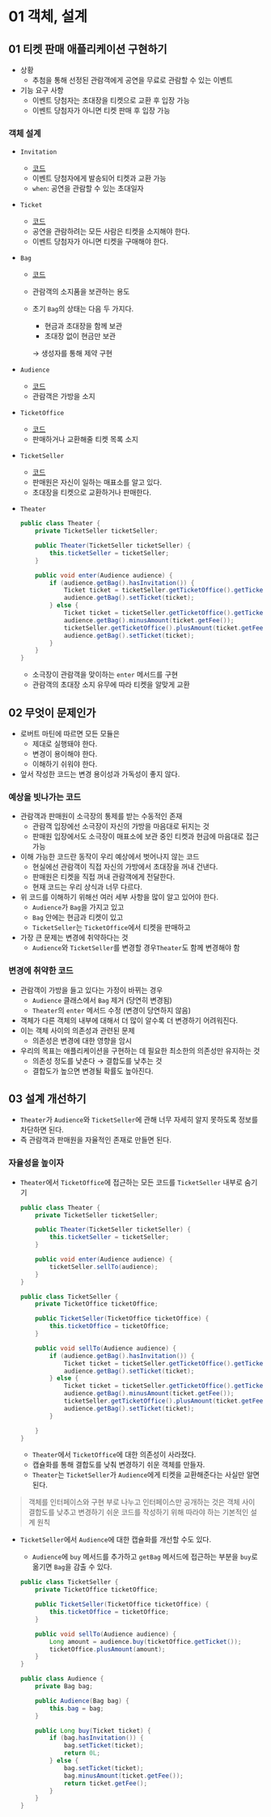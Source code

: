 # 01 객체, 설계 

## 01 티켓 판매 애플리케이션 구현하기

- 상황
    - 추첨을 통해 선정된 관람객에게 공연을 무료로 관람할 수 있는 이벤트
- 기능 요구 사항
    - 이벤트 당첨자는 초대장을 티켓으로 교환 후 입장 가능
    - 이벤트 당첨자가 아니면 티켓 판매 후 입장 가능

### 객체 설계

- `Invitation`
    - [코드](https://github.com/eternity-oop/object/blob/master/chapter01/src/main/java/org/eternity/theater/step01/Invitation.java)
    - 이벤트 당첨자에게 발송되어 티켓과 교환 가능
    - `when`: 공연을 관람할 수 있는 초대일자
- `Ticket`
    - [코드](https://github.com/eternity-oop/object/blob/master/chapter01/src/main/java/org/eternity/theater/step01/Ticket.java)
    - 공연을 관람하려는 모든 사람은 티켓을 소지해야 한다.
    - 이벤트 당첨자가 아니면 티켓을 구매해야 한다.
- `Bag`
    - [코드](https://github.com/eternity-oop/object/blob/master/chapter01/src/main/java/org/eternity/theater/step01/Bag.java)
    - 관람객의 소지품을 보관하는 용도
    - 초기 `Bag`의 상태는 다음 두 가지다.
        - 현금과 초대장을 함께 보관
        - 초대장 없이 현금만 보관

      → 생성자를 통해 제약 구현

- `Audience`
    - [코드](https://github.com/eternity-oop/object/blob/master/chapter01/src/main/java/org/eternity/theater/step01/Audience.java)
    - 관람객은 가방을 소지
- `TicketOffice`
    - [코드](https://github.com/eternity-oop/object/blob/master/chapter01/src/main/java/org/eternity/theater/step01/TicketOffice.java)
    - 판매하거나 교환해줄 티켓 목록 소지
- `TicketSeller`
    - [코드](https://github.com/eternity-oop/object/blob/master/chapter01/src/main/java/org/eternity/theater/step01/TicketSeller.java)
    - 판매원은 자신이 일하는 매표소를 알고 있다.
    - 초대장을 티켓으로 교환하거나 판매한다.
- `Theater`

    ```java
    public class Theater {
        private TicketSeller ticketSeller;
    
        public Theater(TicketSeller ticketSeller) {
            this.ticketSeller = ticketSeller;
        }
    
        public void enter(Audience audience) {
            if (audience.getBag().hasInvitation()) {
                Ticket ticket = ticketSeller.getTicketOffice().getTicket();
                audience.getBag().setTicket(ticket);
            } else {
                Ticket ticket = ticketSeller.getTicketOffice().getTicket();
                audience.getBag().minusAmount(ticket.getFee());
                ticketSeller.getTicketOffice().plusAmount(ticket.getFee());
                audience.getBag().setTicket(ticket);
            }
        }
    }
    ```

    - 소극장이 관람객을 맞이하는 `enter` 메서드를 구현
    - 관람객의 초대장 소지 유무에 따라 티켓을 알맞게 교환

## 02 무엇이 문제인가

- 로버트 마틴에 따르면 모든 모듈은
    - 제대로 실행돼야 한다.
    - 변경이 용이해야 한다.
    - 이해하기 쉬워야 한다.
- 앞서 작성한 코드는 변경 용이성과 가독성이 좋지 않다.

### 예상을 빗나가는 코드

- 관람객과 판매원이 소극장의 통제를 받는 수동적인 존재
    - 관람객 입장에선 소극장이 자신의 가방을 마음대로 뒤지는 것
    - 판매원 입장에서도 소극장이 매표소에 보관 중인 티켓과 현금에 마음대로 접근 가능
- 이해 가능한 코드란 동작이 우리 예상에서 벗어나지 않는 코드
    - 현실에선 관람객이 직접 자신의 가방에서 초대장을 꺼내 건낸다.
    - 판매원은 티켓을 직접 꺼내 관람객에게 전달한다.
    - 현재 코드는 우리 상식과 너무 다르다.
- 위 코드를 이해하기 위해선 여러 세부 사항을 많이 알고 있어야 한다.
    - `Audience`가 `Bag`을 가지고 있고
    - `Bag` 안에는 현금과 티켓이 있고
    - `TicketSeller`는 `TicketOffice`에서 티켓을 판매하고
- 가장 큰 문제는 변경에 취약하다는 것
    - `Audience`와 `TicketSeller`를 변경할 경우`Theater`도 함께 변경해야 함

### 변경에 취약한 코드

- 관람객이 가방을 들고 있다는 가정이 바뀌는 경우
    - `Audience` 클래스에서 `Bag` 제거 (당연히 변경됨)
    - `Theater`의 `enter` 메서드 수정 (변경이 당연하지 않음)
- 객체가 다른 객체의 내부에 대해서 더 많이 알수록 더 변경하기 어려워진다.
- 이는 객체 사이의 의존성과 관련된 문제
    - 의존성은 변경에 대한 영향을 암시
- 우리의 목표는 애플리케이션을 구현하는 데 필요한 최소한의 의존성만 유지하는 것
    - 의존성 정도를 낮춘다 → 결합도를 낮추는 것
    - 결합도가 높으면 변경될 확률도 높아진다.

## 03 설계 개선하기

- `Theater`가 `Audience`와 `TicketSeller`에 관해 너무 자세히 알지 못하도록 정보를 차단하면 된다.
- 즉 관람객과 판매원을 자율적인 존재로 만들면 된다.

### 자율성을 높이자

- `Theater`에서 `TicketOffice`에 접근하는 모든 코드를 `TicketSeller` 내부로 숨기기

    ```java
    public class Theater {
        private TicketSeller ticketSeller;
    
        public Theater(TicketSeller ticketSeller) {
            this.ticketSeller = ticketSeller;
        }
    
        public void enter(Audience audience) {
            ticketSeller.sellTo(audience);
        }
    }
    
    public class TicketSeller {
        private TicketOffice ticketOffice;
    
        public TicketSeller(TicketOffice ticketOffice) {
            this.ticketOffice = ticketOffice;
        }
    
        public void sellTo(Audience audience) {
            if (audience.getBag().hasInvitation()) {
                Ticket ticket = ticketSeller.getTicketOffice().getTicket();
                audience.getBag().setTicket(ticket);
            } else {
                Ticket ticket = ticketSeller.getTicketOffice().getTicket();
                audience.getBag().minusAmount(ticket.getFee());
                ticketSeller.getTicketOffice().plusAmount(ticket.getFee());
                audience.getBag().setTicket(ticket);
            }
    
        }
    }
    ```

    - `Theater`에서 `TicketOffice`에 대한 의존성이 사라졌다.
    - 캡슐화를 통해 결합도를 낮춰 변경하기 쉬운 객체를 만들자.
    - `Theater`는 `TicketSeller`가 `Audience`에게 티켓을 교환해준다는 사실만 알면 된다.

> 객체를 인터페이스와 구현 부로 나누고 인터페이스만 공개하는 것은 객체 사이 결합도를 낮추고 변경하기 쉬운 코드를 작성하기 위해 따라야 하는 기본적인 설계 원칙
>
- `TicketSeller`에서 `Audience`에 대한 캡슐화를 개선할 수도 있다.
    - `Audience`에 `buy` 메서드를 추가하고 `getBag` 메서드에 접근하는 부분을 `buy`로 옮기면 `Bag`을 감출 수 있다.

    ```java
    public class TicketSeller {
        private TicketOffice ticketOffice;
    
        public TicketSeller(TicketOffice ticketOffice) {
            this.ticketOffice = ticketOffice;
        }
    
        public void sellTo(Audience audience) {
            Long amount = audience.buy(ticketOffice.getTicket());
            ticketOffice.plusAmount(amount);
        }
    }
    
    public class Audience {
        private Bag bag;
    
        public Audience(Bag bag) {
            this.bag = bag;
        }
    
        public Long buy(Ticket ticket) {
            if (bag.hasInvitation()) {
                bag.setTicket(ticket);
                return 0L;
            } else {
                bag.setTicket(ticket);
                bag.minusAmount(ticket.getFee());
                return ticket.getFee();
            }
        }
    }
    ```
